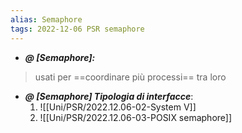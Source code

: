 ```yaml
---
alias: Semaphore
tags: 2022-12-06 PSR semaphore
---
```


- ***@ [Semaphore]:***
> usati per ==coordinare più processi== tra loro

<!--ID: 1670484616721-->


- ***@ [Semaphore] Tipologia di interfacce***:
	1. ![[Uni/PSR/2022.12.06-02-System V]]
	2. ![[Uni/PSR/2022.12.06-03-POSIX semaphore]]
